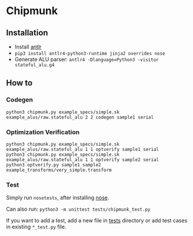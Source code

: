 # Chipmunk

## Installation
- Install [antlr](https://www.antlr.org/)
- `pip3 install antlr4-python3-runtime jinja2 overrides nose`
- Generate ALU parser: `antlr4 -Dlanguage=Python3 -visitor stateful_alu.g4`

## How to

### Codegen

```shell
python3 chipmunk.py example_specs/simple.sk example_alus/raw.stateful_alu 2 2 codegen sample1 serial
```

### Optimization Verification

```shell
python3 chipmunk.py example_specs/simple.sk example_alus/raw.stateful_alu 1 1 optverify sample1 serial
python3 chipmunk.py example_specs/simple.sk example_alus/raw.stateful_alu 1 1 optverify sample2 serial
python3 optverify.py sample1 sample2 example_transforms/very_simple.transform
```

### Test

Simply run `nosetests`, after installing
[nose](https://nose.readthedocs.io/en/latest/).

Can also run: `python3 -m unittest tests/chipmunk_test.py`

If you want to add a test, add a new file in [tests](tests/) directory or add
test cases in existing `*_test.py` file.
